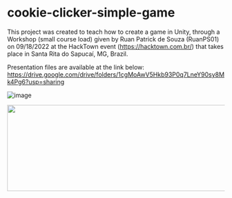 # cookie-clicker-simple-game

This project was created to teach how to create a game in Unity, through a Workshop (small course load) given by Ruan Patrick de Souza (RuanPS01) on 09/18/2022 at the HackTown event (https://hacktown.com.br/) that takes place in Santa Rita do Sapucaí, MG, Brazil.

Presentation files are available at the link below:
https://drive.google.com/drive/folders/1cgMoAwV5Hkb93P0q7LneY90sy8Mk4Pg6?usp=sharing

![image](https://drive.google.com/uc?export=view&id=1d4AMoRzmal-cuO2GFxHpRlfKJuWV59y3)

<p align="center">
  <img width="600" height="200" src="https://drive.google.com/uc?export=view&id=1d4AMoRzmal-cuO2GFxHpRlfKJuWV59y3">
</p>
